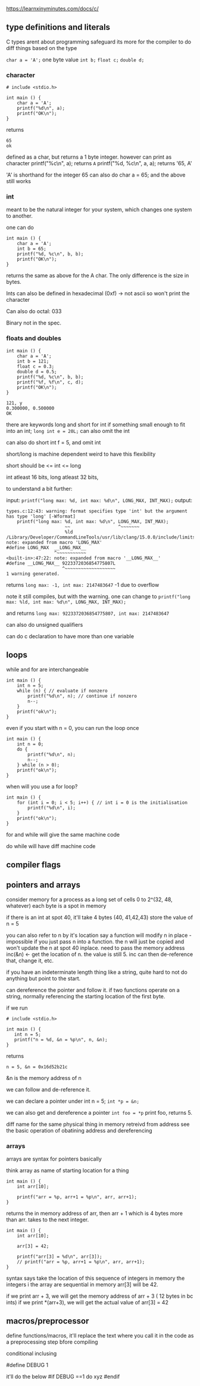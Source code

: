 https://learnxinyminutes.com/docs/c/

## type definitions and literals

C types arent about programming safeguard
its more for the compiler to do diff things based on the type

`char a = 'A';` one byte value
`int b;`
`float c;`
`double d;`

### character

```
# include <stdio.h>

int main () {
    char a = 'A';
    printf("%d\n", a);
    printf("OK\n");
}
```

returns

```
65
ok
```

defined as a char, but returns a 1 byte integer.
however can print as character
printf("%c\n", a); returns `A`
printf("%d, %c\n", a, a); returns '65, A'

'A' is shorthand for the integer 65
can also do char a = 65; and the above still works

### int

meant to be the natural integer for your system, which changes one system to another.

one can do

```
int main () {
    char a = 'A';
    int b = 65;
    printf("%d, %c\n", b, b);
    printf("OK\n");
}
```

returns the same as above for the A char. The only difference is the size in bytes.

Ints can also be defined in hexadecimal (0xf) -> not ascii so won't print the character

Can also do octal: 033

Binary not in the spec.

### floats and doubles

```
int main () {
    char a = 'A';
    int b = 121;
    float c = 0.3;
    double d = 0.5;
    printf("%d, %c\n", b, b);
    printf("%f, %f\n", c, d);
    printf("OK\n");
}
```

```
121, y
0.300000, 0.500000
OK
```

there are keywords long and short for int
if something small enough to fit into an int;
`long int e = 20L;`
can also omit the int

can also do short int f = 5, and omit int

short/long is machine dependent
weird to have this flexibility

short should be <= int <= long

int atleast 16 bits, long atleast 32 bits,

to understand a bit further:

input:
`printf("long max: %d, int max: %d\n", LONG_MAX, INT_MAX);`
output:

```
types.c:12:43: warning: format specifies type 'int' but the argument has type 'long' [-Wformat]
    printf("long max: %d, int max: %d\n", LONG_MAX, INT_MAX);
                      ~~                  ^~~~~~~~
                      %ld
/Library/Developer/CommandLineTools/usr/lib/clang/15.0.0/include/limits.h:47:19: note: expanded from macro 'LONG_MAX'
#define LONG_MAX  __LONG_MAX__
                  ^~~~~~~~~~~~
<built-in>:47:22: note: expanded from macro '__LONG_MAX__'
#define __LONG_MAX__ 9223372036854775807L
                     ^~~~~~~~~~~~~~~~~~~~
1 warning generated.
```

returns
`long max: -1, int max: 2147483647`
-1 due to overflow

note it still compiles, but with the warning.
one can change to
`printf("long max: %ld, int max: %d\n", LONG_MAX, INT_MAX);`

and returns
`long max: 9223372036854775807, int max: 2147483647`

can also do unsigned qualifiers

can do c declaration to have more than one variable

## loops

while and for are interchangeable

```
int main () {
    int n = 5;
    while (n) { // evaluate if nonzero
        printf("%d\n", n); // continue if nonzero
        n--;
    }
    printf("ok\n");
}
```

even if you start with n = 0, you can run the loop once

```
int main () {
    int n = 0;
    do {
        printf("%d\n", n);
        n--;
    } while (n > 0);
    printf("ok\n");
}
```

when will you use a for loop?

```
int main () {
    for (int i = 0; i < 5; i++) { // int i = 0 is the initialisation
        printf("%d\n", i);
    }
    printf("ok\n");
}
```

for and while will give the same machine code

do while will have diff machine code

## compiler flags

## pointers and arrays

consider memory for a process as a long set of cells
0 to 2^(32, 48, whatever)
each byte is a spot in memory

if there is an int at spot 40, it'll take 4 bytes (40, 41,42,43) store the value of n = 5

you can also refer to n by it's location
say a function will modify n in place - impossible if you just pass n into a function.
the n will just be copied and won't update the n at spot 40 inplace.
need to pass the memory address inc(&n) <- get the location of n. the value is still 5. inc can then de-reference that, change it, etc.

if you have an indeterminate length thing like a string, quite hard to not do anything but point to the start.

can dereference the pointer and follow it.
if two functions operate on a string, normally referencing the starting location of the first byte.

if we run

```
# include <stdio.h>

int main () {
   int n = 5;
   printf("n = %d, &n = %p\n", n, &n);
}
```

returns

```
n = 5, &n = 0x16d52b21c
```

&n is the memory address of n

we can follow and de-reference it.

we can declare a pointer under int n = 5;
`int *p = &n;`

we can also get and dereference a pointer
`int foo = *p`
print foo, returns 5.

diff name for the same physical thing in memory
retreivd from address
see the basic operation of obatining address and dereferencing

### arrays

arrays are syntax for pointers basically

think array as name of starting location for a thing

```
int main () {
    int arr[10];

    printf("arr = %p, arr+1 = %p\n", arr, arr+1);
}
```

returns the in memory address of arr, then arr + 1 which is 4 bytes more than arr. takes to the next integer.

```
int main () {
    int arr[10];

    arr[3] = 42;

    printf("arr[3] = %d\n", arr[3]);
    // printf("arr = %p, arr+1 = %p\n", arr, arr+1);
}
```

syntax says take the location of this sequence of integers in memory
the integers i the array are sequential in memory
arr[3] will be 42.

if we print arr + 3, we will get the memory address of arr + 3 ( 12 bytes in bc ints)
if we print \*(arr+3), we will get the actual value of arr[3] = 42

## macros/preprocessor

define functions/macros, it'll replace the text where you call it in the code as a preprocessing step bfore compiling

conditional inclusing

#define DEBUG 1

it'll do the below
#if DEBUG ==1
do xyz
#endif
